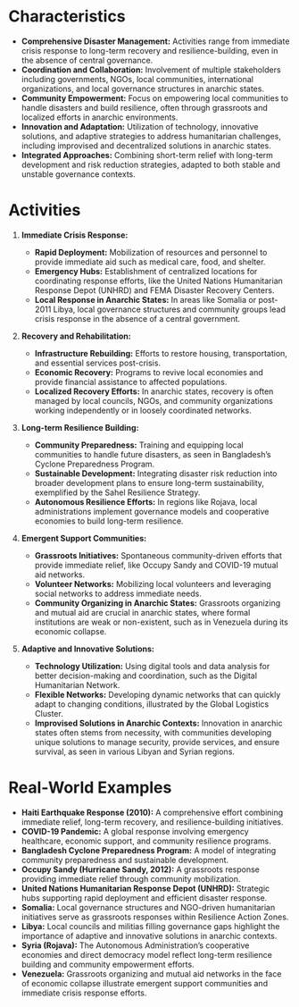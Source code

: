 # Characteristics
- **Comprehensive Disaster Management:** Activities range from immediate crisis response to long-term recovery and resilience-building, even in the absence of central governance.
- **Coordination and Collaboration:** Involvement of multiple stakeholders including governments, NGOs, local communities, international organizations, and local governance structures in anarchic states.
- **Community Empowerment:** Focus on empowering local communities to handle disasters and build resilience, often through grassroots and localized efforts in anarchic environments.
- **Innovation and Adaptation:** Utilization of technology, innovative solutions, and adaptive strategies to address humanitarian challenges, including improvised and decentralized solutions in anarchic states.
- **Integrated Approaches:** Combining short-term relief with long-term development and risk reduction strategies, adapted to both stable and unstable governance contexts.

# Activities
1. **Immediate Crisis Response:**
   - **Rapid Deployment:** Mobilization of resources and personnel to provide immediate aid such as medical care, food, and shelter.
   - **Emergency Hubs:** Establishment of centralized locations for coordinating response efforts, like the United Nations Humanitarian Response Depot (UNHRD) and FEMA Disaster Recovery Centers.
   - **Local Response in Anarchic States:** In areas like Somalia or post-2011 Libya, local governance structures and community groups lead crisis response in the absence of a central government.

2. **Recovery and Rehabilitation:**
   - **Infrastructure Rebuilding:** Efforts to restore housing, transportation, and essential services post-crisis.
   - **Economic Recovery:** Programs to revive local economies and provide financial assistance to affected populations.
   - **Localized Recovery Efforts:** In anarchic states, recovery is often managed by local councils, NGOs, and community organizations working independently or in loosely coordinated networks.

3. **Long-term Resilience Building:**
   - **Community Preparedness:** Training and equipping local communities to handle future disasters, as seen in Bangladesh’s Cyclone Preparedness Program.
   - **Sustainable Development:** Integrating disaster risk reduction into broader development plans to ensure long-term sustainability, exemplified by the Sahel Resilience Strategy.
   - **Autonomous Resilience Efforts:** In regions like Rojava, local administrations implement governance models and cooperative economies to build long-term resilience.

4. **Emergent Support Communities:**
   - **Grassroots Initiatives:** Spontaneous community-driven efforts that provide immediate relief, like Occupy Sandy and COVID-19 mutual aid networks.
   - **Volunteer Networks:** Mobilizing local volunteers and leveraging social networks to address immediate needs.
   - **Community Organizing in Anarchic States:** Grassroots organizing and mutual aid are crucial in anarchic states, where formal institutions are weak or non-existent, such as in Venezuela during its economic collapse.

5. **Adaptive and Innovative Solutions:**
   - **Technology Utilization:** Using digital tools and data analysis for better decision-making and coordination, such as the Digital Humanitarian Network.
   - **Flexible Networks:** Developing dynamic networks that can quickly adapt to changing conditions, illustrated by the Global Logistics Cluster.
   - **Improvised Solutions in Anarchic Contexts:** Innovation in anarchic states often stems from necessity, with communities developing unique solutions to manage security, provide services, and ensure survival, as seen in various Libyan and Syrian regions.

# Real-World Examples
- **Haiti Earthquake Response (2010):** A comprehensive effort combining immediate relief, long-term recovery, and resilience-building initiatives.
- **COVID-19 Pandemic:** A global response involving emergency healthcare, economic support, and community resilience programs.
- **Bangladesh Cyclone Preparedness Program:** A model of integrating community preparedness and sustainable development.
- **Occupy Sandy (Hurricane Sandy, 2012):** A grassroots response providing immediate relief through community mobilization.
- **United Nations Humanitarian Response Depot (UNHRD):** Strategic hubs supporting rapid deployment and efficient disaster response.
- **Somalia:** Local governance structures and NGO-driven humanitarian initiatives serve as grassroots responses within Resilience Action Zones.
- **Libya:** Local councils and militias filling governance gaps highlight the importance of adaptive and innovative solutions in anarchic contexts.
- **Syria (Rojava):** The Autonomous Administration’s cooperative economies and direct democracy model reflect long-term resilience building and community empowerment efforts.
- **Venezuela:** Grassroots organizing and mutual aid networks in the face of economic collapse illustrate emergent support communities and immediate crisis response efforts.